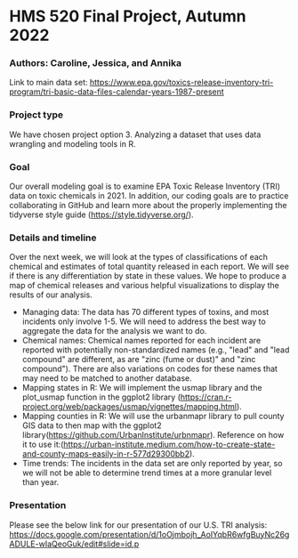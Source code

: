 # HMS 520 Final Project, Autumn 2022
### Authors: Caroline, Jessica, and Annika
 
Link to main data set: https://www.epa.gov/toxics-release-inventory-tri-program/tri-basic-data-files-calendar-years-1987-present

### Project type
We have chosen project option 3. Analyzing a dataset that uses data wrangling and modeling tools in R.

### Goal
Our overall modeling goal is to examine EPA Toxic Release Inventory (TRI) data on toxic chemicals in 2021. In addition, our coding goals are to practice collaborating in GitHub
and learn more about the properly implementing the tidyverse style guide (https://style.tidyverse.org/).

### Details and timeline
Over the next week, we will look at the types of classifications of each chemical and estimates of total quantity released in each report. We will see if there is any 
differentiation by state in these values. We hope to produce a map of chemical releases and various helpful visualizations to display the results of our analysis.

* Managing data: The data has 70 different types of toxins, and most incidents only involve 1-5. We will need to address the best way to aggregate the data for the analysis we want to do. 
* Chemical names: Chemical names reported for each incident are reported with potentially non-standardized names (e.g., "lead" and "lead compound" are different, as are "zinc (fume or dust)" and "zinc compound"). There are also variations on codes for these names that may need to be matched to another database.
* Mapping states in R: We will implement the usmap library and the plot_usmap function in the ggplot2 library (https://cran.r-project.org/web/packages/usmap/vignettes/mapping.html). 
* Mapping counties in R: We will use the urbanmapr library to pull county GIS data to then map with the ggplot2 library(https://github.com/UrbanInstitute/urbnmapr). Reference on how it to use it:(https://urban-institute.medium.com/how-to-create-state-and-county-maps-easily-in-r-577d29300bb2).
* Time trends: The incidents in the data set are only reported by year, so we will not be able to determine trend times at a more granular level than year.

### Presentation
Please see the below link for our presentation of our U.S. TRI analysis:
https://docs.google.com/presentation/d/1oOjmbojh_AoIYqbR6wfgBuyNc26gADULE-wIaQeoGuk/edit#slide=id.p
